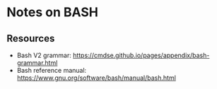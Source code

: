# Notes on BASH

## Resources

- Bash V2 grammar: https://cmdse.github.io/pages/appendix/bash-grammar.html
- Bash reference manual: https://www.gnu.org/software/bash/manual/bash.html
